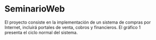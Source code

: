 # SeminarioWeb
El proyecto consiste en la implementación de un sistema de compras por Internet, incluirá portales de venta, cobros y financieros. El gráfico 1 presenta el ciclo normal del sistema.
